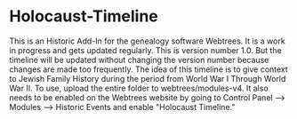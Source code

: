 # Holocaust-Timeline
This is an Historic Add-In for the genealogy software Webtrees. 
It is a work in progress and gets updated regularly.
This is version number 1.0. But the timeline will be updated without changing the version number because changes are made too frequently.
The idea of this timeline is to give context to Jewish Family History during the period from World War I Through World War II.
To use, upload the entire folder to webtrees/modules-v4.
It also needs to be enabled on the Webtrees website by going to Control Panel --> Modules --> Historic Events and enable "Holocaust Timeline."
